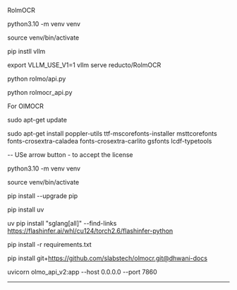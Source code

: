 RolmOCR

python3.10 -m venv venv

source venv/bin/activate

pip instll vllm

export VLLM_USE_V1=1
vllm serve reducto/RolmOCR 

python rolmo/api.py

python rolmocr_api.py


For OlMOCR 


sudo apt-get update

sudo apt-get install poppler-utils ttf-mscorefonts-installer msttcorefonts fonts-crosextra-caladea fonts-crosextra-carlito gsfonts lcdf-typetools

-- USe arrow button - to accept the license

python3.10 -m venv venv

source venv/bin/activate

pip install --upgrade pip

pip install uv

uv pip install "sglang[all]" --find-links https://flashinfer.ai/whl/cu124/torch2.6/flashinfer-python

pip install -r requirements.txt

pip install git+https://github.com/slabstech/olmocr.git@dhwani-docs




uvicorn olmo_api_v2:app --host 0.0.0.0 --port 7860

----
